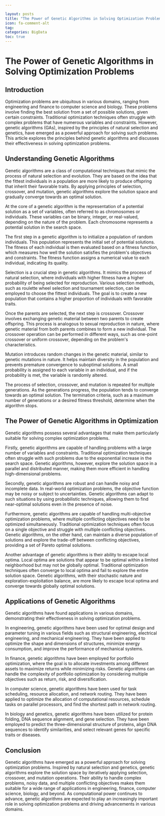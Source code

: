 ```yaml
---

layout: posts
title: "The Power of Genetic Algorithms in Solving Optimization Problems"
icon: fa-comment-alt
tag:      
categories: BigData
toc: true
---
```




# The Power of Genetic Algorithms in Solving Optimization Problems

## Introduction

Optimization problems are ubiquitous in various domains, ranging from engineering and finance to computer science and biology. These problems involve finding the best solution from a set of possible solutions, given certain constraints. Traditional optimization techniques often struggle with complex problems that have numerous variables and constraints. However, genetic algorithms (GAs), inspired by the principles of natural selection and genetics, have emerged as a powerful approach for solving such problems. This article explores the principles behind genetic algorithms and discusses their effectiveness in solving optimization problems.

## Understanding Genetic Algorithms

Genetic algorithms are a class of computational techniques that mimic the process of natural selection and evolution. They are based on the idea that the fittest individuals in a population are more likely to produce offspring that inherit their favorable traits. By applying principles of selection, crossover, and mutation, genetic algorithms explore the solution space and gradually converge towards an optimal solution.

At the core of a genetic algorithm is the representation of a potential solution as a set of variables, often referred to as chromosomes or individuals. These variables can be binary, integer, or real-valued, depending on the nature of the problem. Each chromosome represents a potential solution in the search space.

The first step in a genetic algorithm is to initialize a population of random individuals. This population represents the initial set of potential solutions. The fitness of each individual is then evaluated based on a fitness function, which measures how well the solution satisfies the problem's objectives and constraints. The fitness function assigns a numerical value to each individual, indicating its quality.

Selection is a crucial step in genetic algorithms. It mimics the process of natural selection, where individuals with higher fitness have a higher probability of being selected for reproduction. Various selection methods, such as roulette wheel selection and tournament selection, can be employed to choose the fittest individuals. The goal is to create a new population that contains a higher proportion of individuals with favorable traits.

Once the parents are selected, the next step is crossover. Crossover involves exchanging genetic material between two parents to create offspring. This process is analogous to sexual reproduction in nature, where genetic material from both parents combines to form a new individual. The crossover operation can be performed in different ways, such as one-point crossover or uniform crossover, depending on the problem's characteristics.

Mutation introduces random changes in the genetic material, similar to genetic mutations in nature. It helps maintain diversity in the population and prevents premature convergence to suboptimal solutions. A small probability is assigned to each variable in an individual, and if the probability is met, the variable is randomly altered.

The process of selection, crossover, and mutation is repeated for multiple generations. As the generations progress, the population tends to converge towards an optimal solution. The termination criteria, such as a maximum number of generations or a desired fitness threshold, determine when the algorithm stops.

## The Power of Genetic Algorithms in Optimization

Genetic algorithms possess several advantages that make them particularly suitable for solving complex optimization problems.

Firstly, genetic algorithms are capable of handling problems with a large number of variables and constraints. Traditional optimization techniques often struggle with such problems due to the exponential increase in the search space. Genetic algorithms, however, explore the solution space in a parallel and distributed manner, making them more efficient in handling high-dimensional problems.

Secondly, genetic algorithms are robust and can handle noisy and incomplete data. In real-world optimization problems, the objective function may be noisy or subject to uncertainties. Genetic algorithms can adapt to such situations by using probabilistic techniques, allowing them to find near-optimal solutions even in the presence of noise.

Furthermore, genetic algorithms are capable of handling multi-objective optimization problems, where multiple conflicting objectives need to be optimized simultaneously. Traditional optimization techniques often focus on a single objective and struggle with multiple conflicting objectives. Genetic algorithms, on the other hand, can maintain a diverse population of solutions and explore the trade-off between conflicting objectives, providing a set of Pareto optimal solutions.

Another advantage of genetic algorithms is their ability to escape local optima. Local optima are solutions that appear to be optimal within a limited neighborhood but may not be globally optimal. Traditional optimization techniques often converge to local optima and fail to explore the entire solution space. Genetic algorithms, with their stochastic nature and exploration-exploitation balance, are more likely to escape local optima and converge towards globally optimal solutions.

## Applications of Genetic Algorithms

Genetic algorithms have found applications in various domains, demonstrating their effectiveness in solving optimization problems.

In engineering, genetic algorithms have been used for optimal design and parameter tuning in various fields such as structural engineering, electrical engineering, and mechanical engineering. They have been applied to optimize the shape and dimensions of structures, minimize energy consumption, and improve the performance of mechanical systems.

In finance, genetic algorithms have been employed for portfolio optimization, where the goal is to allocate investments among different assets to maximize returns while minimizing risks. Genetic algorithms can handle the complexity of portfolio optimization by considering multiple objectives such as return, risk, and diversification.

In computer science, genetic algorithms have been used for task scheduling, resource allocation, and network routing. They have been applied to optimize the allocation of computational resources, schedule tasks on parallel processors, and find the shortest path in network routing.

In biology and genetics, genetic algorithms have been utilized for protein folding, DNA sequence alignment, and gene selection. They have been employed to predict the three-dimensional structure of proteins, align DNA sequences to identify similarities, and select relevant genes for specific traits or diseases.

## Conclusion

Genetic algorithms have emerged as a powerful approach for solving optimization problems. Inspired by natural selection and genetics, genetic algorithms explore the solution space by iteratively applying selection, crossover, and mutation operations. Their ability to handle complex problems, noisy data, and multiple conflicting objectives makes them suitable for a wide range of applications in engineering, finance, computer science, biology, and beyond. As computational power continues to advance, genetic algorithms are expected to play an increasingly important role in solving optimization problems and driving advancements in various domains.